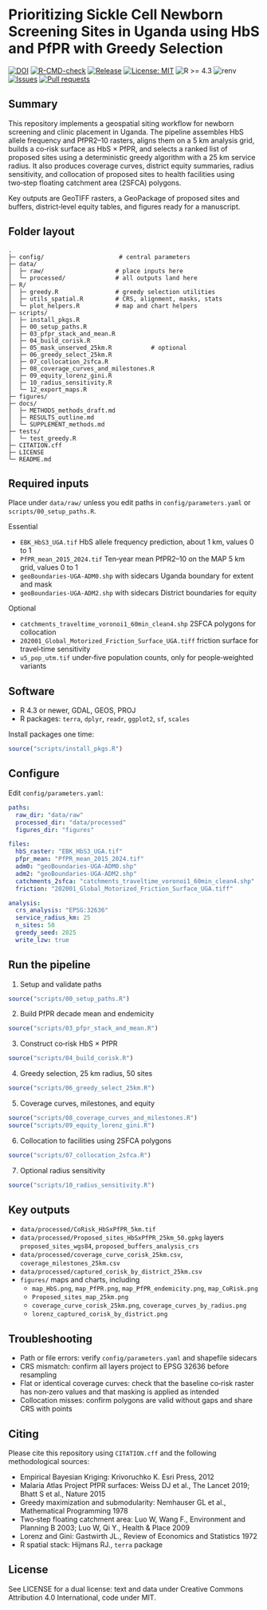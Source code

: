 # Prioritizing Sickle Cell Newborn Screening Sites in Uganda using HbS and PfPR with Greedy Selection
<!-- Badges -->
[![DOI](https://zenodo.org/badge/DOI/10.5281/zenodo.17241990.svg)](https://doi.org/10.5281/zenodo.17241990)
[![R-CMD-check](https://github.com/gpaasi/scd-screening-site-selection-uganda/actions/workflows/r-cmd-check.yml/badge.svg)](https://github.com/gpaasi/scd-screening-site-selection-uganda/actions/workflows/r-cmd-check.yml)
[![Release](https://img.shields.io/github/v/release/gpaasi/scd-screening-site-selection-uganda)](https://github.com/gpaasi/scd-screening-site-selection-uganda/releases)
[![License: MIT](https://img.shields.io/badge/License-MIT-blue.svg)](LICENSE)
![R >= 4.3](https://img.shields.io/badge/R-%3E%3D%204.3-276DC3?logo=r)
![renv](https://img.shields.io/badge/reproducibility-renv-success)
[![Issues](https://img.shields.io/github/issues/gpaasi/scd-screening-site-selection-uganda)](https://github.com/gpaasi/scd-screening-site-selection-uganda/issues)
[![Pull requests](https://img.shields.io/github/issues-pr/gpaasi/scd-screening-site-selection-uganda)](https://github.com/gpaasi/scd-screening-site-selection-uganda/pulls)

## Summary
This repository implements a geospatial siting workflow for newborn screening and clinic placement in Uganda. The pipeline assembles HbS allele frequency and PfPR2–10 rasters, aligns them on a 5 km analysis grid, builds a co‑risk surface as HbS × PfPR, and selects a ranked list of proposed sites using a deterministic greedy algorithm with a 25 km service radius. It also produces coverage curves, district equity summaries, radius sensitivity, and collocation of proposed sites to health facilities using two‑step floating catchment area (2SFCA) polygons.

Key outputs are GeoTIFF rasters, a GeoPackage of proposed sites and buffers, district‑level equity tables, and figures ready for a manuscript.

## Folder layout
```
.
├─ config/                     # central parameters
├─ data/
│  ├─ raw/                    # place inputs here
│  └─ processed/              # all outputs land here
├─ R/
│  ├─ greedy.R                # greedy selection utilities
│  ├─ utils_spatial.R         # CRS, alignment, masks, stats
│  └─ plot_helpers.R          # map and chart helpers
├─ scripts/
│  ├─ install_pkgs.R
│  ├─ 00_setup_paths.R
│  ├─ 03_pfpr_stack_and_mean.R
│  ├─ 04_build_corisk.R
│  ├─ 05_mask_unserved_25km.R           # optional
│  ├─ 06_greedy_select_25km.R
│  ├─ 07_collocation_2sfca.R
│  ├─ 08_coverage_curves_and_milestones.R
│  ├─ 09_equity_lorenz_gini.R
│  ├─ 10_radius_sensitivity.R
│  └─ 12_export_maps.R
├─ figures/
├─ docs/
│  ├─ METHODS_methods_draft.md
│  ├─ RESULTS_outline.md
│  └─ SUPPLEMENT_methods.md
├─ tests/
│  └─ test_greedy.R
├─ CITATION.cff
├─ LICENSE
└─ README.md
```

## Required inputs
Place under `data/raw/` unless you edit paths in `config/parameters.yaml` or `scripts/00_setup_paths.R`.

Essential
- `EBK_HbS3_UGA.tif`          HbS allele frequency prediction, about 1 km, values 0 to 1
- `PfPR_mean_2015_2024.tif`   Ten‑year mean PfPR2–10 on the MAP 5 km grid, values 0 to 1
- `geoBoundaries-UGA-ADM0.shp` with sidecars   Uganda boundary for extent and mask
- `geoBoundaries-UGA-ADM2.shp` with sidecars   District boundaries for equity

Optional
- `catchments_traveltime_voronoi1_60min_clean4.shp`  2SFCA polygons for collocation
- `202001_Global_Motorized_Friction_Surface_UGA.tiff` friction surface for travel‑time sensitivity
- `u5_pop_utm.tif`   under‑five population counts, only for people‑weighted variants

## Software
- R 4.3 or newer, GDAL, GEOS, PROJ
- R packages: `terra`, `dplyr`, `readr`, `ggplot2`, `sf`, `scales`

Install packages one time:
```r
source("scripts/install_pkgs.R")
```

## Configure
Edit `config/parameters.yaml`:
```yaml
paths:
  raw_dir: "data/raw"
  processed_dir: "data/processed"
  figures_dir: "figures"

files:
  hbS_raster: "EBK_HbS3_UGA.tif"
  pfpr_mean: "PfPR_mean_2015_2024.tif"
  adm0: "geoBoundaries-UGA-ADM0.shp"
  adm2: "geoBoundaries-UGA-ADM2.shp"
  catchments_2sfca: "catchments_traveltime_voronoi1_60min_clean4.shp"
  friction: "202001_Global_Motorized_Friction_Surface_UGA.tiff"

analysis:
  crs_analysis: "EPSG:32636"
  service_radius_km: 25
  n_sites: 50
  greedy_seed: 2025
  write_lzw: true
```

## Run the pipeline
1. Setup and validate paths
```r
source("scripts/00_setup_paths.R")
```
2. Build PfPR decade mean and endemicity
```r
source("scripts/03_pfpr_stack_and_mean.R")
```
3. Construct co‑risk HbS × PfPR
```r
source("scripts/04_build_corisk.R")
```
4. Greedy selection, 25 km radius, 50 sites
```r
source("scripts/06_greedy_select_25km.R")
```
5. Coverage curves, milestones, and equity
```r
source("scripts/08_coverage_curves_and_milestones.R")
source("scripts/09_equity_lorenz_gini.R")
```
6. Collocation to facilities using 2SFCA polygons
```r
source("scripts/07_collocation_2sfca.R")
```
7. Optional radius sensitivity
```r
source("scripts/10_radius_sensitivity.R")
```

## Key outputs
- `data/processed/CoRisk_HbSxPfPR_5km.tif`
- `data/processed/Proposed_sites_HbSxPfPR_25km_50.gpkg`   layers `proposed_sites_wgs84`, `proposed_buffers_analysis_crs`
- `data/processed/coverage_curve_corisk_25km.csv`, `coverage_milestones_25km.csv`
- `data/processed/captured_corisk_by_district_25km.csv`
- `figures/` maps and charts, including
  - `map_HbS.png`, `map_PfPR.png`, `map_PfPR_endemicity.png`, `map_CoRisk.png`
  - `Proposed_sites_map_25km.png`
  - `coverage_curve_corisk_25km.png`, `coverage_curves_by_radius.png`
  - `lorenz_captured_corisk_by_district.png`

## Troubleshooting
- Path or file errors: verify `config/parameters.yaml` and shapefile sidecars
- CRS mismatch: confirm all layers project to EPSG 32636 before resampling
- Flat or identical coverage curves: check that the baseline co‑risk raster has non‑zero values and that masking is applied as intended
- Collocation misses: confirm polygons are valid without gaps and share CRS with points

## Citing
Please cite this repository using `CITATION.cff` and the following methodological sources:
- Empirical Bayesian Kriging: Krivoruchko K. Esri Press, 2012
- Malaria Atlas Project PfPR surfaces: Weiss DJ et al., The Lancet 2019; Bhatt S et al., Nature 2015
- Greedy maximization and submodularity: Nemhauser GL et al., Mathematical Programming 1978
- Two‑step floating catchment area: Luo W, Wang F., Environment and Planning B 2003; Luo W, Qi Y., Health & Place 2009
- Lorenz and Gini: Gastwirth JL., Review of Economics and Statistics 1972
- R spatial stack: Hijmans RJ., `terra` package

## License
See LICENSE for a dual license: text and data under Creative Commons Attribution 4.0 International, code under MIT.
